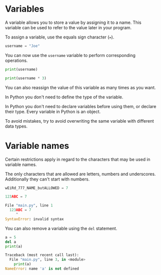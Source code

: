 # Variables

A variable allows you to store a value by assigning it to a name. This variable can be used to refer to the value later in your program.

To assign a variable, use the equals sign character (`=`).

```python
username = "Joe"
```

You can now use the `username` variable to perform corresponding operations.

```python
print(username)

print(username * 3)
```

You can also reassign the value of this variable as many times as you want.

In Python you don't need to define the type of the variable.

In Python you don't need to declare variables before using them, or declare their type. Every variable in Python is an object.

To avoid mistakes, try to avoid overwriting the same variable with different data types.

# Variable names

Certain restrictions apply in regard to the characters that may be used in variable names.

The only characters that are allowed are letters, numbers and underscores. Additionally they can't start with numbers.

```python
wEiRd_777_NAME_butALLOWED = 7

123ABC = 7
```
```python
File "main.py", line 1
  123ABC = 7
     ^
SyntaxError: invalid syntax
```

You can also remove a variable using the `del` statement.

```python
a = 5
del a
print(a)
```
```python
Traceback (most recent call last):
  File "main.py", line 3, in <module>
    print(a)
NameError: name 'a' is not defined
```
